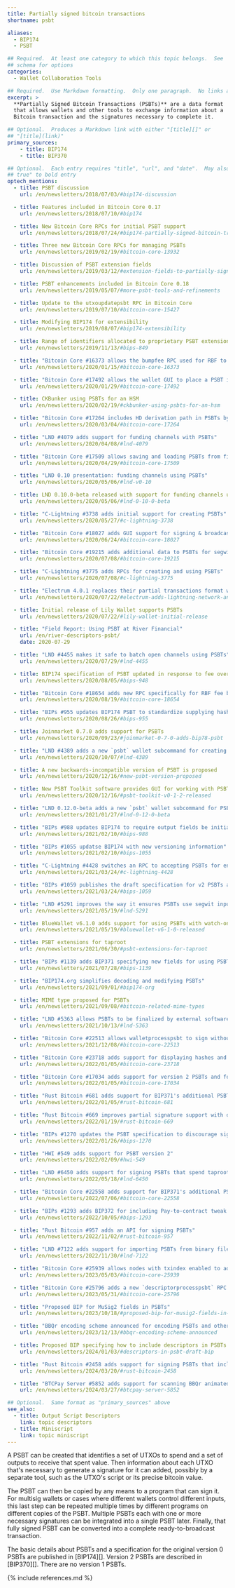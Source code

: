 ```yaml
---
title: Partially signed bitcoin transactions
shortname: psbt

aliases:
  - BIP174
  - PSBT

## Required.  At least one category to which this topic belongs.  See
## schema for options
categories:
  - Wallet Collaboration Tools

## Required.  Use Markdown formatting.  Only one paragraph.  No links allowed.
excerpt: >
  **Partially Signed Bitcoin Transactions (PSBTs)** are a data format
  that allows wallets and other tools to exchange information about a
  Bitcoin transaction and the signatures necessary to complete it.

## Optional.  Produces a Markdown link with either "[title][]" or
## "[title](link)"
primary_sources:
    - title: BIP174
    - title: BIP370

## Optional.  Each entry requires "title", "url", and "date".  May also use "feature:
## true" to bold entry
optech_mentions:
  - title: PSBT discussion
    url: /en/newsletters/2018/07/03/#bip174-discussion

  - title: Features included in Bitcoin Core 0.17
    url: /en/newsletters/2018/07/10/#bip174

  - title: New Bitcoin Core RPCs for initial PSBT support
    url: /en/newsletters/2018/07/24/#bip174-partially-signed-bitcoin-transaction-psbt-support-merged

  - title: Three new Bitcoin Core RPCs for managing PSBTs
    url: /en/newsletters/2019/02/19/#bitcoin-core-13932

  - title: Discussion of PSBT extension fields
    url: /en/newsletters/2019/03/12/#extension-fields-to-partially-signed-bitcoin-transactions-psbts

  - title: PSBT enhancements included in Bitcoin Core 0.18
    url: /en/newsletters/2019/05/07/#more-psbt-tools-and-refinements

  - title: Update to the utxoupdatepsbt RPC in Bitcoin Core
    url: /en/newsletters/2019/07/10/#bitcoin-core-15427

  - title: Modifying BIP174 for extensibility
    url: /en/newsletters/2019/08/07/#bip174-extensibility

  - title: Range of identifiers allocated to proprietary PSBT extensions
    url: /en/newsletters/2019/11/13/#bips-849

  - title: "Bitcoin Core #16373 allows the bumpfee RPC used for RBF to return a PSBT"
    url: /en/newsletters/2020/01/15/#bitcoin-core-16373

  - title: "Bitcoin Core #17492 allows the wallet GUI to place a PSBT in the clipboard"
    url: /en/newsletters/2020/01/29/#bitcoin-core-17492

  - title: CKBunker using PSBTs for an HSM
    url: /en/newsletters/2020/02/19/#ckbunker-using-psbts-for-an-hsm

  - title: "Bitcoin Core #17264 includes HD derivation path in PSBTs by default"
    url: /en/newsletters/2020/03/04/#bitcoin-core-17264

  - title: "LND #4079 adds support for funding channels with PSBTs"
    url: /en/newsletters/2020/04/08/#lnd-4079

  - title: "Bitcoin Core #17509 allows saving and loading PSBTs from files"
    url: /en/newsletters/2020/04/29/#bitcoin-core-17509

  - title: "LND 0.10 presentation: funding channels using PSBTs"
    url: /en/newsletters/2020/05/06/#lnd-v0-10

  - title: LND 0.10.0-beta released with support for funding channels using PSBTs
    url: /en/newsletters/2020/05/06/#lnd-0-10-0-beta

  - title: "C-Lightning #3738 adds initial support for creating PSBTs"
    url: /en/newsletters/2020/05/27/#c-lightning-3738

  - title: "Bitcoin Core #18027 adds GUI support for signing & broadcasting PSBTs"
    url: /en/newsletters/2020/06/24/#bitcoin-core-18027

  - title: "Bitcoin Core #19215 adds additional data to PSBTs for segwit inputs"
    url: /en/newsletters/2020/07/08/#bitcoin-core-19215

  - title: "C-Lightning #3775 adds RPCs for creating and using PSBTs"
    url: /en/newsletters/2020/07/08/#c-lightning-3775

  - title: "Electrum 4.0.1 replaces their partial transactions format with PSBTs"
    url: /en/newsletters/2020/07/22/#electrum-adds-lightning-network-and-psbt-support

  - title: Initial release of Lily Wallet supports PSBTs
    url: /en/newsletters/2020/07/22/#lily-wallet-initial-release

  - title: "Field Report: Using PSBT at River Financial"
    url: /en/river-descriptors-psbt/
    date: 2020-07-29

  - title: "LND #4455 makes it safe to batch open channels using PSBTs"
    url: /en/newsletters/2020/07/29/#lnd-4455

  - title: BIP174 specification of PSBT updated in response to fee overpayment attack
    url: /en/newsletters/2020/08/05/#bips-948

  - title: "Bitcoin Core #18654 adds new RPC specifically for RBF fee bumping PSBTs"
    url: /en/newsletters/2020/08/19/#bitcoin-core-18654

  - title: "BIPs #955 updates BIP174 PSBT to standardize supplying hash preimages"
    url: /en/newsletters/2020/08/26/#bips-955

  - title: Joinmarket 0.7.0 adds support for PSBTs
    url: /en/newsletters/2020/09/23/#joinmarket-0-7-0-adds-bip78-psbt

  - title: "LND #4389 adds a new `psbt` wallet subcommand for creating & signing PSBTs"
    url: /en/newsletters/2020/10/07/#lnd-4389

  - title: A new backwards-incompatible version of PSBT is proposed
    url: /en/newsletters/2020/12/16/#new-psbt-version-proposed

  - title: New PSBT Toolkit software provides GUI for working with PSBTs
    url: /en/newsletters/2020/12/16/#psbt-toolkit-v0-1-2-released

  - title: "LND 0.12.0-beta adds a new `psbt` wallet subcommand for PSBTs"
    url: /en/newsletters/2021/01/27/#lnd-0-12-0-beta

  - title: "BIPs #988 updates BIP174 to require output fields be initialized"
    url: /en/newsletters/2021/02/10/#bips-988

  - title: "BIPs #1055 updatse BIP174 with new versioning information"
    url: /en/newsletters/2021/02/10/#bips-1055

  - title: "C-Lightning #4428 switches an RPC to accepting PSBTs for enhance validation"
    url: /en/newsletters/2021/03/24/#c-lightning-4428

  - title: "BIPs #1059 publishes the draft specification for v2 PSBTs as BIP370"
    url: /en/newsletters/2021/03/24/#bips-1059

  - title: "LND #5291 improves the way it ensures PSBTs use segwit inputs"
    url: /en/newsletters/2021/05/19/#lnd-5291

  - title: BlueWallet v6.1.0 adds support for using PSBTs with watch-only wallets
    url: /en/newsletters/2021/05/19/#bluewallet-v6-1-0-released

  - title: PSBT extensions for taproot
    url: /en/newsletters/2021/06/30/#psbt-extensions-for-taproot

  - title: "BIPs #1139 adds BIP371 specifying new fields for using PSBTs with P2TR spends"
    url: /en/newsletters/2021/07/28/#bips-1139

  - title: "BIP174.org simplifies decoding and modifying PSBTs"
    url: /en/newsletters/2021/09/01/#bip174-org

  - title: MIME type proposed for PSBTs
    url: /en/newsletters/2021/09/08/#bitcoin-related-mime-types

  - title: "LND #5363 allows PSBTs to be finalized by external software"
    url: /en/newsletters/2021/10/13/#lnd-5363

  - title: "Bitcoin Core #22513 allows walletprocesspsbt to sign without finalizing"
    url: /en/newsletters/2021/12/08/#bitcoin-core-22513

  - title: "Bitcoin Core #23718 adds support for displaying hashes and preimages contained in PSBTs"
    url: /en/newsletters/2022/01/05/#bitcoin-core-23718

  - title: "Bitcoin Core #17034 adds support for version 2 PSBTs and for preserving proprietary fields"
    url: /en/newsletters/2022/01/05/#bitcoin-core-17034

  - title: "Rust Bitcoin #681 adds support for BIP371's additional PSBT fields for taproot"
    url: /en/newsletters/2022/01/05/#rust-bitcoin-681

  - title: "Rust Bitcoin #669 improves partial signature support with discussion about nulldummy vectors"
    url: /en/newsletters/2022/01/19/#rust-bitcoin-669

  - title: "BIPs #1270 updates the PSBT specification to discourage signature placeholders"
    url: /en/newsletters/2022/01/26/#bips-1270

  - title: "HWI #549 adds support for PSBT version 2"
    url: /en/newsletters/2022/02/09/#hwi-549

  - title: "LND #6450 adds support for signing PSBTs that spend taproot outputs"
    url: /en/newsletters/2022/05/18/#lnd-6450

  - title: "Bitcoin Core #22558 adds support for BIP371's additional PSBT fields"
    url: /en/newsletters/2022/07/06/#bitcoin-core-22558

  - title: "BIPs #1293 adds BIP372 for including Pay-to-contract tweak fields in a PSBT"
    url: /en/newsletters/2022/10/05/#bips-1293

  - title: "Rust Bitcoin #957 adds an API for signing PSBTs"
    url: /en/newsletters/2022/11/02/#rust-bitcoin-957

  - title: "LND #7122 adds support for importing PSBTs from binary files"
    url: /en/newsletters/2022/11/30/#lnd-7122

  - title: "Bitcoin Core #25939 allows nodes with txindex enabled to add txs with `utxoupdatepsbt` RPC"
    url: /en/newsletters/2023/05/03/#bitcoin-core-25939

  - title: "Bitcoin Core #25796 adds a new `descriptorprocesspsbt` RPC for updating a PSBT"
    url: /en/newsletters/2023/05/31/#bitcoin-core-25796

  - title: "Proposed BIP for MuSig2 fields in PSBTs"
    url: /en/newsletters/2023/10/18/#proposed-bip-for-musig2-fields-in-psbts

  - title: "BBQr encoding scheme announced for encoding PSBTs and other data"
    url: /en/newsletters/2023/12/13/#bbqr-encoding-scheme-announced

  - title: Proposed BIP specifying how to include descriptors in PSBTs
    url: /en/newsletters/2024/01/03/#descriptors-in-psbt-draft-bip

  - title: "Rust Bitcoin #2458 adds support for signing PSBTs that include taproot inputs"
    url: /en/newsletters/2024/03/20/#rust-bitcoin-2458

  - title: "BTCPay Server #5852 adds support for scanning BBQr animated QR codes"
    url: /en/newsletters/2024/03/27/#btcpay-server-5852

## Optional.  Same format as "primary_sources" above
see_also:
  - title: Output Script Descriptors
    link: topic descriptors
  - title: Miniscript
    link: topic miniscript
---
```

A PSBT can be created that identifies a set of UTXOs to spend and a
set of outputs to receive that spent value.  Then information about
each UTXO that's necessary to generate a signature for it can added,
possibly by a separate tool, such as the UTXO's script or its precise
bitcoin value.

The PSBT can then be copied by any means to a program that can sign it.  For
multisig wallets or cases where different wallets control different
inputs, this last step can be repeated multiple times by different
programs on different copies of the PSBT.  Multiple PSBTs each with
one or more necessary signatures can be integrated into a single
PSBT later.  Finally, that fully signed PSBT can be converted into a
complete ready-to-broadcast transaction.

The basic details about PSBTs and a specification for the original
version 0 PSBTs are published in [BIP174][].  Version 2 PSBTs are
described in [BIP370][].  There are no version 1 PSBTs.

{% include references.md %}
